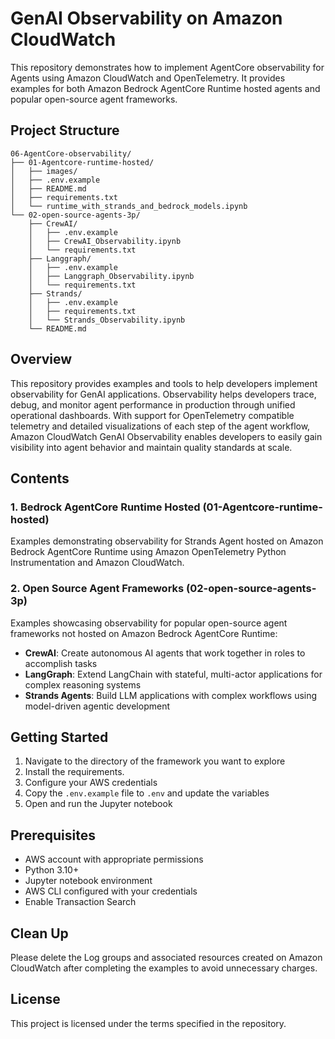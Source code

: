 # GenAI Observability on Amazon CloudWatch

This repository demonstrates how to implement AgentCore observability for Agents using Amazon CloudWatch and OpenTelemetry. It provides examples for both Amazon Bedrock AgentCore Runtime hosted agents and popular open-source agent frameworks.

## Project Structure

```
06-AgentCore-observability/
├── 01-Agentcore-runtime-hosted/
│   ├── images/
│   ├── .env.example
│   ├── README.md
│   ├── requirements.txt
│   └── runtime_with_strands_and_bedrock_models.ipynb
└── 02-open-source-agents-3p/
    ├── CrewAI/
    │   ├── .env.example
    │   ├── CrewAI_Observability.ipynb
    │   └── requirements.txt
    ├── Langgraph/
    │   ├── .env.example
    │   ├── Langgraph_Observability.ipynb
    │   └── requirements.txt
    ├── Strands/
    │   ├── .env.example
    │   ├── requirements.txt
    │   └── Strands_Observability.ipynb
    └── README.md
```

## Overview

This repository provides examples and tools to help developers implement observability for GenAI applications. Observability helps developers trace, debug, and monitor agent performance in production through unified operational dashboards. With support for OpenTelemetry compatible telemetry and detailed visualizations of each step of the agent workflow, Amazon CloudWatch GenAI Observability enables developers to easily gain visibility into agent behavior and maintain quality standards at scale.

## Contents

### 1. Bedrock AgentCore Runtime Hosted (01-Agentcore-runtime-hosted)

Examples demonstrating observability for Strands Agent hosted on Amazon Bedrock AgentCore Runtime using Amazon OpenTelemetry Python Instrumentation and Amazon CloudWatch.

### 2. Open Source Agent Frameworks (02-open-source-agents-3p)

Examples showcasing observability for popular open-source agent frameworks not hosted on Amazon Bedrock AgentCore Runtime:

- **CrewAI**: Create autonomous AI agents that work together in roles to accomplish tasks
- **LangGraph**: Extend LangChain with stateful, multi-actor applications for complex reasoning systems
- **Strands Agents**: Build LLM applications with complex workflows using model-driven agentic development

## Getting Started

1. Navigate to the directory of the framework you want to explore
2. Install the requirements.
3. Configure your AWS credentials
4. Copy the `.env.example` file to `.env` and update the variables
5. Open and run the Jupyter notebook

## Prerequisites

- AWS account with appropriate permissions
- Python 3.10+
- Jupyter notebook environment
- AWS CLI configured with your credentials
- Enable Transaction Search

## Clean Up

Please delete the Log groups and associated resources created on Amazon CloudWatch after completing the examples to avoid unnecessary charges.

## License

This project is licensed under the terms specified in the repository.